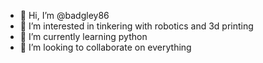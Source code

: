 - 👋 Hi, I’m @badgley86
- 👀 I’m interested in tinkering with robotics and 3d printing
- 🌱 I’m currently learning python
- 💞️ I’m looking to collaborate on everything



